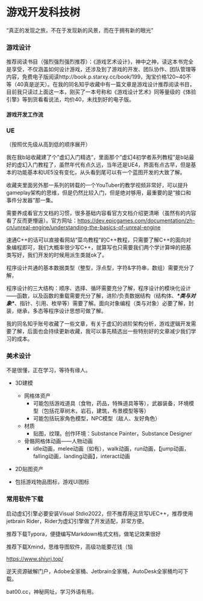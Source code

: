 # 游戏开发科技树

“真正的发现之旅，不在于发现新的风景，而在于拥有新的眼光”

### 游戏设计

​	推荐阅读书目（强烈强烈强烈推荐）：《游戏艺术设计》，神中之神，读这本书完全是享受，不仅涵盖如何设计游戏，还涉及到了游戏的开发、团队协作、团队管理等内容，免费电子版阅读http://book.p.starxy.cc/book/199，淘宝价格120~40不等（40真是逆天）。在我的同名知乎收藏中有一篇文章是游戏设计推荐阅读书目，目前我只读过上面这一本，刚买了一本号称和《游戏设计艺术》同等量级的《体验引擎》等到货看看说法，均价40，未找到好的电子版。

#### 游戏开发工作流



### UE

（按照优先级从高到低的顺序展开）

​	我在我b站收藏建了个”虚幻入门精选“，里面那个”虚幻4初学者系列教程”是b站最好的虚幻入门教程了，虽然年代有点久远，当年还是UE4，界面有点古早，但是基本的功能基本和UE5没有变化，从头看到尾可以有一个蓝图开发的大致了解。

​	收藏夹里面另外那一系列的转载的一个YouTuber的教学视频非常好，可以提升gameplay架构的思维，但是仍然比较入门，但是绝对够用，最重要的是“接口和事件分发器”那一集。

​	需要养成看官方文档的习惯，很多基础内容看官方文档介绍更清晰（虽然有的内容看了反而更懵逼）。官方网址：https://dev.epicgames.com/documentation/zh-cn/unreal-engine/understanding-the-basics-of-unreal-engine

 

​	速通C++的话可以直接看网站“菜鸟教程”的C++教程，只需要了解C++的面向对象编程即可，我们大概率很少写C++，就算写也只需要我们两个学计算坤的把基类写好，我们开发的时候用派生类就ok了。

​	程序设计共通的基本数据类型（整型，浮点型，字符&字符串，数组）需要充分了解，

​	程序设计的三大结构：顺序、选择、循环需要充分了解，程序设计的模块化设计——函数，以及函数的重载需要充分了解，进阶/负责数据结构（结构体、***\*类与对象\****、指针、引用、枚举等）需要了解。面向对象编程（类与对象）必要了解，封装，继承，多态等程序设计思想可做了解。

 

​	我的同名知乎账号收藏了一些文章，有关于虚幻的进阶架构分析，游戏逻辑开发需要了解，后面也会持续更新收藏，我可以事先精选出一些特别好的文章减少我们学习的成本。

### 美术设计

不是很懂，正在学习，等待有缘人。

- 3D建模
  - 网格体资产
    - 可能包括游戏道具（食物，药品，特殊道具等等），武器装备，环境模型（包括花草树木，岩石，建筑，布景模型等等）
    - 可能包括玩家角色模型，NPC模型（敌人、友好角色）
  - 材质
    - 贴图，纹理。创作环境：Substance Painter，Substance Designer
  - 骨骼网格体动画——人物动画
    - idle动画，melee动画（如有），walk动画，run动画，【jump动画，falling动画，landing动画】，interact动画

-  2D贴图资产
  - 包括游戏物品图标，游戏UI图标

### 常用软件下载

启动虚幻引擎必要安装Visual Stdio2022，但不推荐用这货写UEC++，推荐使用jetbrain Rider，Rider为虚幻引擎做了开发适配，非常方便。

 

推荐下载Typora，便捷编写Markdown格式文档，做笔记效果很好

推荐下载Xmind，思维导图软件，高级功能要花钱（恼

 

https://www.shiyrj.top/

逆天资源破解门户，Adobe全家桶、Jetbrain全家桶，AutoDesk全家桶均可下载。

 

bat00.cc，神秘网址，学习外语有用。	